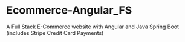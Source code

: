 # Ecommerce-Angular_FS
A Full Stack E-Commerce website with Angular and Java Spring Boot (includes Stripe Credit Card Payments)
